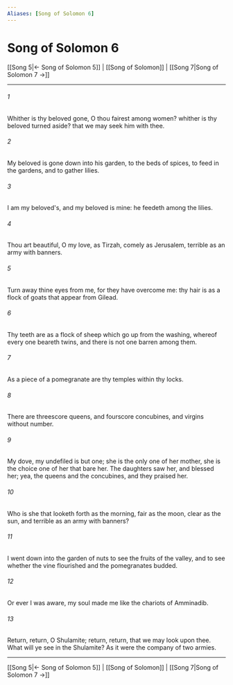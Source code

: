 ```yaml
---
Aliases: [Song of Solomon 6]
---
```

# Song of Solomon 6

[[Song 5|← Song of Solomon 5]] | [[Song of Solomon]] | [[Song 7|Song of Solomon 7 →]]
***



###### 1 
Whither is thy beloved gone, O thou fairest among women? whither is thy beloved turned aside? that we may seek him with thee. 

###### 2 
My beloved is gone down into his garden, to the beds of spices, to feed in the gardens, and to gather lilies. 

###### 3 
I am my beloved's, and my beloved is mine: he feedeth among the lilies. 

###### 4 
Thou art beautiful, O my love, as Tirzah, comely as Jerusalem, terrible as an army with banners. 

###### 5 
Turn away thine eyes from me, for they have overcome me: thy hair is as a flock of goats that appear from Gilead. 

###### 6 
Thy teeth are as a flock of sheep which go up from the washing, whereof every one beareth twins, and there is not one barren among them. 

###### 7 
As a piece of a pomegranate are thy temples within thy locks. 

###### 8 
There are threescore queens, and fourscore concubines, and virgins without number. 

###### 9 
My dove, my undefiled is but one; she is the only one of her mother, she is the choice one of her that bare her. The daughters saw her, and blessed her; yea, the queens and the concubines, and they praised her. 

###### 10 
Who is she that looketh forth as the morning, fair as the moon, clear as the sun, and terrible as an army with banners? 

###### 11 
I went down into the garden of nuts to see the fruits of the valley, and to see whether the vine flourished and the pomegranates budded. 

###### 12 
Or ever I was aware, my soul made me like the chariots of Amminadib. 

###### 13 
Return, return, O Shulamite; return, return, that we may look upon thee. What will ye see in the Shulamite? As it were the company of two armies.

***
[[Song 5|← Song of Solomon 5]] | [[Song of Solomon]] | [[Song 7|Song of Solomon 7 →]]
